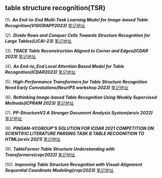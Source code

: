 ## table structure recognition(TSR)
(1). ***An End-to-End Multi-Task Learning Model for Image-based Table Recognition(VISIGRAPP2023)*** [笔记地址](./1/README.md)

(2). ***Divide Rows and Conquer Cells Towards Structure Recognition for Large Tables(IJCAI-23)*** [笔记地址](./2/README.md)

(3). ***TRACE Table Reconstruction Aligned to Corner and Edges(ICDAR 2023)*** [笔记地址](./3/README.md)

(4). ***An End-to_End Local Attention Based Model for Table Recognition(ICDAR2023)*** [笔记地址](./4/README.md)

(5). ***High-Performance Transformers for Table Structure Recognition Need Early Convolutions(NeurIPS workshop 2023)*** [笔记地址](./5/README.md)

(6). ***Rethinking Image-based Table Recognition Using Weakly Supervised Methods(ICPRAM 2023)*** [笔记地址](./6/README.md)

(7). ***PP-StructureV2 A Stronger Document Analysis System(arxiv 2022)*** [笔记地址](./7/README.md)

(8). ***PINGAN-VCGROUP’S SOLUTION FOR ICDAR 2021 COMPETITION ON SCIENTIFIC LITERATURE PARSING TASK B TABLE RECOGNITION TO HTML(arxiv 2021)*** [笔记地址](./8/README.md)

(9). ***TableFormer Table Structure Understanding with Transformers(cvpr2022)*** [笔记地址](./9/README.md)

(10). ***Improving Table Structure Recognition with Visual-Alignment Sequential Coordinate Modeling(cvpr2023)*** [笔记地址](./10/README.md)

